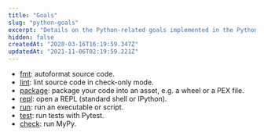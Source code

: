 ```yaml
---
title: "Goals"
slug: "python-goals"
excerpt: "Details on the Python-related goals implemented in the Python backend."
hidden: false
createdAt: "2020-03-16T16:19:59.347Z"
updatedAt: "2021-11-06T02:19:59.221Z"
---
```

* [fmt](doc:python-fmt-goal): autoformat source code.
* [lint](doc:python-lint-goal): lint source code in check-only mode.
* [package](doc:python-package-goal): package your code into an asset, e.g. a wheel or a PEX file.
* [repl](doc:python-repl-goal): open a REPL (standard shell or IPython).
* [run](doc:python-run-goal): run an executable or script.
* [test](doc:python-test-goal): run tests with Pytest.
* [check](doc:python-check-goal): run MyPy.